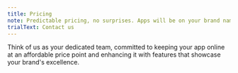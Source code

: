 ```yaml
---
title: Pricing
note: Predictable pricing, no surprises. Apps will be on your brand name.
trialText: Contact us
---
```

Think of us as your dedicated team, committed to keeping your app online at an affordable price point and enhancing it with features that showcase your brand's excellence.
